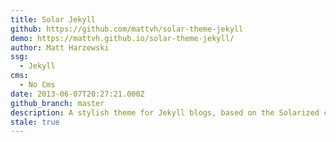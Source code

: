 ```yaml
---
title: Solar Jekyll
github: https://github.com/mattvh/solar-theme-jekyll
demo: https://mattvh.github.io/solar-theme-jekyll/
author: Matt Harzewski
ssg:
  - Jekyll
cms:
  - No Cms
date: 2013-06-07T20:27:21.000Z
github_branch: master
description: A stylish theme for Jekyll blogs, based on the Solarized color palette
stale: true
---
```

